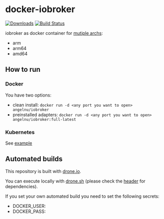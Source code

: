 # docker-iobroker
[![Downloads](https://img.shields.io/docker/pulls/angelnu/iobroker.svg)](https://hub.docker.com/r/angelnu/iobroker/)
[![Build Status](https://cloud.drone.io/api/badges/angelnu/docker-ioBroker/status.svg)](https://cloud.drone.io/angelnu/docker-ioBroker)

iobroker as docker container for [mutiple archs](https://hub.docker.com/r/angelnu/iobroker/tags):
- arm
- arm64
- amd64

## How to run
### Docker
You have two options:
- clean install: `docker run -d <any port you want to open> angelnu/iobroker`
- preinstalled adapters: `docker run -d <any port you want to open> angelnu/iobroker:full-latest`

### Kubernetes
See [example](kubernetes.yaml)


## Automated builds
This repository is built with [drone.io](https://drone.io/).

You can execute locally with [drone.sh](drone.sh) (please check the [header](drone.sh) for dependencies).

If you set your own automated build you need to set the following secrets:
- DOCKER_USER: <your docker user>
- DOCKER_PASS: <your docker password>
